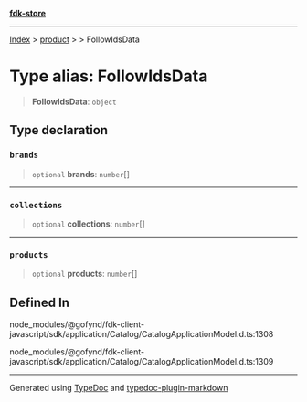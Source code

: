 [**fdk-store**](../../../README.md)
***

[Index](../../../API.md) > [product](../../README.md) > [<internal>](../README.md) > FollowIdsData

# Type alias: FollowIdsData

> **FollowIdsData**: `object`

## Type declaration

### `brands`

> `optional` **brands**: `number`[]

***

### `collections`

> `optional` **collections**: `number`[]

***

### `products`

> `optional` **products**: `number`[]

## Defined In

node\_modules/@gofynd/fdk-client-javascript/sdk/application/Catalog/CatalogApplicationModel.d.ts:1308

node\_modules/@gofynd/fdk-client-javascript/sdk/application/Catalog/CatalogApplicationModel.d.ts:1309

***
Generated using [TypeDoc](https://typedoc.org/) and [typedoc-plugin-markdown](https://www.npmjs.com/package/typedoc-plugin-markdown)
